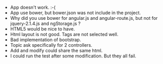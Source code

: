 * App doesn't work. :-(
* App use bower, but bower.json was not include in the project.
* Why did you use bower for angular.js and angular-route.js, but not for jquery-2.1.4.js and ngStorage.js ?
* HTML5 would be nice to have.
* Html layout is not good. Tags are not selected well.
* Bad implementation of bootstrap.
* Topic ask specifically for 2 controllers.
* Add and modify could share the same html.
* I could run the test after some modification. But they all fail.